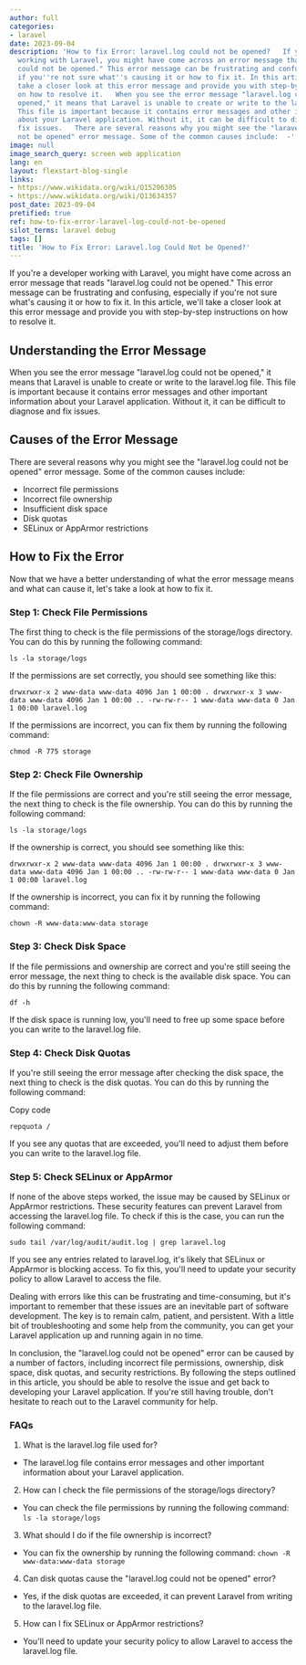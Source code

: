```yaml
---
author: full
categories:
- laravel
date: 2023-09-04
description: 'How to fix Error: laravel.log could not be opened?   If you''re a developer
  working with Laravel, you might have come across an error message that reads "laravel.log
  could not be opened." This error message can be frustrating and confusing, especially
  if you''re not sure what''s causing it or how to fix it. In this article, we''ll
  take a closer look at this error message and provide you with step-by-step instructions
  on how to resolve it.   When you see the error message "laravel.log could not be
  opened," it means that Laravel is unable to create or write to the laravel.log file.
  This file is important because it contains error messages and other important information
  about your Laravel application. Without it, it can be difficult to diagnose and
  fix issues.   There are several reasons why you might see the "laravel.log could
  not be opened" error message. Some of the common causes include:  -'
image: null
image_search_query: screen web application
lang: en
layout: flexstart-blog-single
links:
- https://www.wikidata.org/wiki/Q15206305
- https://www.wikidata.org/wiki/Q13634357
post_date: 2023-09-04
pretified: true
ref: how-to-fix-error-laravel-log-could-not-be-opened
silot_terms: laravel debug
tags: []
title: 'How to Fix Error: Laravel.log Could Not be Opened?'
---
```


If you're a developer working with Laravel, you might have come across an error message that reads "laravel.log could not be opened." This error message can be frustrating and confusing, especially if you're not sure what's causing it or how to fix it. In this article, we'll take a closer look at this error message and provide you with step-by-step instructions on how to resolve it.

## Understanding the Error Message

When you see the error message "laravel.log could not be opened," it means that Laravel is unable to create or write to the laravel.log file. This file is important because it contains error messages and other important information about your Laravel application. Without it, it can be difficult to diagnose and fix issues.

## Causes of the Error Message

There are several reasons why you might see the "laravel.log could not be opened" error message. Some of the common causes include:

-   Incorrect file permissions
-   Incorrect file ownership
-   Insufficient disk space
-   Disk quotas
-   SELinux or AppArmor restrictions

## How to Fix the Error

Now that we have a better understanding of what the error message means and what can cause it, let's take a look at how to fix it.

### Step 1: Check File Permissions

The first thing to check is the file permissions of the storage/logs directory. You can do this by running the following command:



`ls -la storage/logs`

If the permissions are set correctly, you should see something like this:



`drwxrwxr-x 2 www-data www-data 4096 Jan 1 00:00 . drwxrwxr-x 3 www-data www-data 4096 Jan 1 00:00 .. -rw-rw-r-- 1 www-data www-data 0 Jan 1 00:00 laravel.log`

If the permissions are incorrect, you can fix them by running the following command:



`chmod -R 775 storage`

### Step 2: Check File Ownership

If the file permissions are correct and you're still seeing the error message, the next thing to check is the file ownership. You can do this by running the following command:



`ls -la storage/logs`

If the ownership is correct, you should see something like this:



`drwxrwxr-x 2 www-data www-data 4096 Jan 1 00:00 . drwxrwxr-x 3 www-data www-data 4096 Jan 1 00:00 .. -rw-rw-r-- 1 www-data www-data 0 Jan 1 00:00 laravel.log`

If the ownership is incorrect, you can fix it by running the following command:



`chown -R www-data:www-data storage`

### Step 3: Check Disk Space

If the file permissions and ownership are correct and you're still seeing the error message, the next thing to check is the available disk space. You can do this by running the following command:



`df -h`

If the disk space is running low, you'll need to free up some space before you can write to the laravel.log file.

### Step 4: Check Disk Quotas

If you're still seeing the error message after checking the disk space, the next thing to check is the disk quotas. You can do this by running the following command:

Copy code

`repquota /`

If you see any quotas that are exceeded, you'll need to adjust them before you can write to the laravel.log file.

### Step 5: Check SELinux or AppArmor


If none of the above steps worked, the issue may be caused by SELinux or AppArmor restrictions. These security features can prevent Laravel from accessing the laravel.log file. To check if this is the case, you can run the following command:


`sudo tail /var/log/audit/audit.log | grep laravel.log`

If you see any entries related to laravel.log, it's likely that SELinux or AppArmor is blocking access. To fix this, you'll need to update your security policy to allow Laravel to access the file.

Dealing with errors like this can be frustrating and time-consuming, but it's important to remember that these issues are an inevitable part of software development. The key is to remain calm, patient, and persistent. With a little bit of troubleshooting and some help from the community, you can get your Laravel application up and running again in no time.

In conclusion, the "laravel.log could not be opened" error can be caused by a number of factors, including incorrect file permissions, ownership, disk space, disk quotas, and security restrictions. By following the steps outlined in this article, you should be able to resolve the issue and get back to developing your Laravel application. If you're still having trouble, don't hesitate to reach out to the Laravel community for help.

### FAQs

1.  What is the laravel.log file used for?

-   The laravel.log file contains error messages and other important information about your Laravel application.

2.  How can I check the file permissions of the storage/logs directory?

-   You can check the file permissions by running the following command: `ls -la storage/logs`

3.  What should I do if the file ownership is incorrect?

-   You can fix the ownership by running the following command: `chown -R www-data:www-data storage`

4.  Can disk quotas cause the "laravel.log could not be opened" error?

-   Yes, if the disk quotas are exceeded, it can prevent Laravel from writing to the laravel.log file.

5.  How can I fix SELinux or AppArmor restrictions?

-   You'll need to update your security policy to allow Laravel to access the laravel.log file.